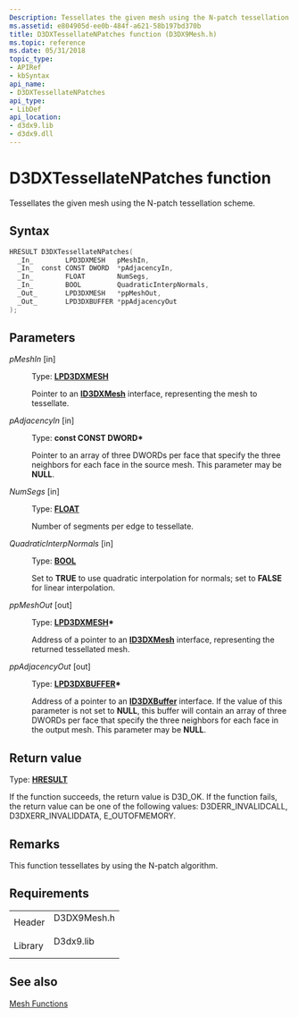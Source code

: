 ```yaml
---
Description: Tessellates the given mesh using the N-patch tessellation scheme.
ms.assetid: e804905d-ee0b-484f-a621-58b197bd370b
title: D3DXTessellateNPatches function (D3DX9Mesh.h)
ms.topic: reference
ms.date: 05/31/2018
topic_type: 
- APIRef
- kbSyntax
api_name: 
- D3DXTessellateNPatches
api_type: 
- LibDef
api_location: 
- d3dx9.lib
- d3dx9.dll
---
```


# D3DXTessellateNPatches function

Tessellates the given mesh using the N-patch tessellation scheme.

## Syntax


```C++
HRESULT D3DXTessellateNPatches(
  _In_        LPD3DXMESH   pMeshIn,
  _In_  const CONST DWORD  *pAdjacencyIn,
  _In_        FLOAT        NumSegs,
  _In_        BOOL         QuadraticInterpNormals,
  _Out_       LPD3DXMESH   *ppMeshOut,
  _Out_       LPD3DXBUFFER *ppAdjacencyOut
);
```



## Parameters

<dl> <dt>

*pMeshIn* \[in\]
</dt> <dd>

Type: **[**LPD3DXMESH**](id3dxmesh.md)**

Pointer to an [**ID3DXMesh**](id3dxmesh.md) interface, representing the mesh to tessellate.

</dd> <dt>

*pAdjacencyIn* \[in\]
</dt> <dd>

Type: **const CONST DWORD\***

Pointer to an array of three DWORDs per face that specify the three neighbors for each face in the source mesh. This parameter may be **NULL**.

</dd> <dt>

*NumSegs* \[in\]
</dt> <dd>

Type: **[**FLOAT**](https://msdn.microsoft.com/library/Aa383751(v=VS.85).aspx)**

Number of segments per edge to tessellate.

</dd> <dt>

*QuadraticInterpNormals* \[in\]
</dt> <dd>

Type: **[**BOOL**](https://msdn.microsoft.com/library/Aa383751(v=VS.85).aspx)**

Set to **TRUE** to use quadratic interpolation for normals; set to **FALSE** for linear interpolation.

</dd> <dt>

*ppMeshOut* \[out\]
</dt> <dd>

Type: **[**LPD3DXMESH**](id3dxmesh.md)\***

Address of a pointer to an [**ID3DXMesh**](id3dxmesh.md) interface, representing the returned tessellated mesh.

</dd> <dt>

*ppAdjacencyOut* \[out\]
</dt> <dd>

Type: **[**LPD3DXBUFFER**](id3dxbuffer.md)\***

Address of a pointer to an [**ID3DXBuffer**](id3dxbuffer.md) interface. If the value of this parameter is not set to **NULL**, this buffer will contain an array of three DWORDs per face that specify the three neighbors for each face in the output mesh. This parameter may be **NULL**.

</dd> </dl>

## Return value

Type: **[**HRESULT**](https://msdn.microsoft.com/library/Bb401631(v=MSDN.10).aspx)**

If the function succeeds, the return value is D3D\_OK. If the function fails, the return value can be one of the following values: D3DERR\_INVALIDCALL, D3DXERR\_INVALIDDATA, E\_OUTOFMEMORY.

## Remarks

This function tessellates by using the N-patch algorithm.

## Requirements



|                    |                                                                                        |
|--------------------|----------------------------------------------------------------------------------------|
| Header<br/>  | <dl> <dt>D3DX9Mesh.h</dt> </dl> |
| Library<br/> | <dl> <dt>D3dx9.lib</dt> </dl>   |



## See also

<dl> <dt>

[Mesh Functions](dx9-graphics-reference-d3dx-functions-mesh.md)
</dt> </dl>

 

 




